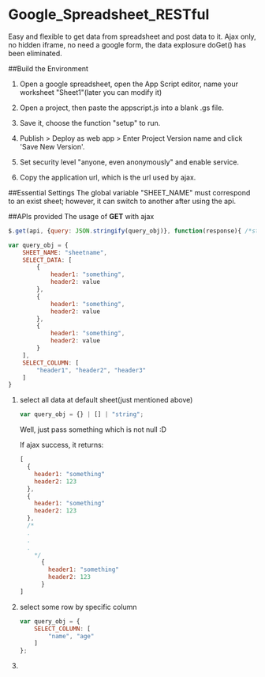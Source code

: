 # Google_Spreadsheet_RESTful
Easy and flexible to get data from spreadsheet and post data to it. Ajax only, no hidden iframe, no need a google form, the data explosure doGet() has been eliminated.

##Build the Environment

1. Open a google spreadsheet, open the App Script editor, name your worksheet "Sheet1"(later you can modify it)

2. Open a project, then paste the appscript.js into a blank .gs file.

3. Save it, choose the function "setup" to run.

4. Publish > Deploy as web app > Enter Project Version name and click 'Save New Version'.

6. Set security level "anyone, even anonymously" and enable service.

7. Copy the application url, which is the url used by ajax.

##Essential Settings
The global variable "SHEET_NAME" must correspond to an exist sheet; however, it can switch to another after using
the api.

##APIs provided
The usage of **GET** with ajax

```javascript
$.get(api, {query: JSON.stringify(query_obj)}, function(response){ /*stmt*/ });
```

```javascript
var query_obj = {
	SHEET_NAME: "sheetname",
	SELECT_DATA: [
		{
			header1: "something",
			header2: value
		},
		{
			header1: "something",
			header2: value
		},
		{
			header1: "something",
			header2: value
		}
	],
	SELECT_COLUMN: [
		"header1", "header2", "header3"
	]
}
```

1. select all data at default sheet(just mentioned above)

   ```javascript
   var query_obj = {} | [] | "string";
   ```

   Well, just pass something which is not null :D

	 If ajax success, it returns: 

   ```javascript
   [
     {
       header1: "something"
       header2: 123
     },
     {
       header1: "something"
       header2: 123
     },
     /*
     .
     .
     .
	   */
		 {
		   header1: "something"
		   header2: 123
		 }
   ]
   ```

2. select some row by specific column
 
	 ```javascript
	 var query_obj = {
		 SELECT_COLUMN: [
			 "name", "age" 
		 ]
	 };
	 ``` 

3.
